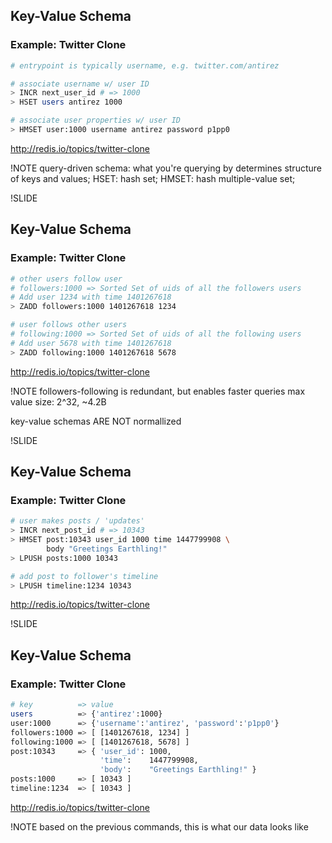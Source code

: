## Key-Value Schema
### Example: Twitter Clone

```sh
# entrypoint is typically username, e.g. twitter.com/antirez

# associate username w/ user ID
> INCR next_user_id # => 1000
> HSET users antirez 1000

# associate user properties w/ user ID
> HMSET user:1000 username antirez password p1pp0
```

<http://redis.io/topics/twitter-clone>

!NOTE
query-driven schema: what you're querying by determines structure of keys and values;
HSET: hash set;
HMSET: hash multiple-value set;

!SLIDE

## Key-Value Schema
### Example: Twitter Clone

```sh
# other users follow user
# followers:1000 => Sorted Set of uids of all the followers users
# Add user 1234 with time 1401267618
> ZADD followers:1000 1401267618 1234

# user follows other users
# following:1000 => Sorted Set of uids of all the following users
# Add user 5678 with time 1401267618
> ZADD following:1000 1401267618 5678
```

<http://redis.io/topics/twitter-clone>

!NOTE
followers-following is redundant, but enables faster queries
max value size: 2^32, ~4.2B

key-value schemas ARE NOT normallized

!SLIDE

## Key-Value Schema
### Example: Twitter Clone

```sh
# user makes posts / 'updates'
> INCR next_post_id # => 10343
> HMSET post:10343 user_id 1000 time 1447799908 \
        body "Greetings Earthling!"
> LPUSH posts:1000 10343

# add post to follower's timeline
> LPUSH timeline:1234 10343
```

<http://redis.io/topics/twitter-clone>

!SLIDE

## Key-Value Schema
### Example: Twitter Clone

```sh
# key          => value
users          => {'antirez':1000}
user:1000      => {'username':'antirez', 'password':'p1pp0'}
followers:1000 => [ [1401267618, 1234] ]
following:1000 => [ [1401267618, 5678] ]
post:10343     => { 'user_id': 1000,
                    'time':    1447799908,
                    'body':    "Greetings Earthling!" }
posts:1000     => [ 10343 ]
timeline:1234  => [ 10343 ]
```

<http://redis.io/topics/twitter-clone>

!NOTE
based on the previous commands, this is what our data looks like
